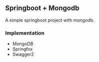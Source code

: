 ## Springboot + Mongodb
A simple springboot project with mongodb.

### Implementation
* MongoDB
* Springfox
* Swagger2

